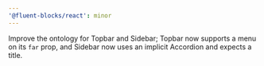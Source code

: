 ```yaml
---
'@fluent-blocks/react': minor
---
```


Improve the ontology for Topbar and Sidebar; Topbar now supports a menu on its `far` prop, and Sidebar now uses an implicit Accordion and expects a title.
